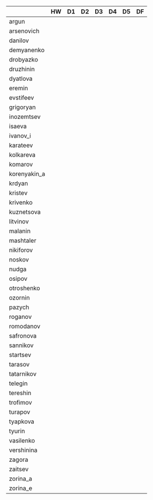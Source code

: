 |              | HW | D1 | D2 | D3 | D4 | D5 | DF |
|--------------|----|----|----|----|----|----|----|
|     argun    |    |    |    |    |    |    |    |
|  arsenovich  |    |    |    |    |    |    |    |
|    danilov   |    |    |    |    |    |    |    |
|  demyanenko  |    |    |    |    |    |    |    |
|   drobyazko  |    |    |    |    |    |    |    |
|   druzhinin  |    |    |    |    |    |    |    |
|   dyatlova   |    |    |    |    |    |    |    |
|    eremin    |    |    |    |    |    |    |    |
|   evstifeev  |    |    |    |    |    |    |    |
|   grigoryan  |    |    |    |    |    |    |    |
|  inozemtsev  |    |    |    |    |    |    |    |
|    isaeva    |    |    |    |    |    |    |    |
|   ivanov_i   |    |    |    |    |    |    |    |
|   karateev   |    |    |    |    |    |    |    |
|   kolkareva  |    |    |    |    |    |    |    |
|    komarov   |    |    |    |    |    |    |    |
| korenyakin_a |    |    |    |    |    |    |    |
|    krdyan    |    |    |    |    |    |    |    |
|    kristev   |    |    |    |    |    |    |    |
|   krivenko   |    |    |    |    |    |    |    |
|  kuznetsova  |    |    |    |    |    |    |    |
|   litvinov   |    |    |    |    |    |    |    |
|    malanin   |    |    |    |    |    |    |    |
|   mashtaler  |    |    |    |    |    |    |    |
|   nikiforov  |    |    |    |    |    |    |    |
|    noskov    |    |    |    |    |    |    |    |
|     nudga    |    |    |    |    |    |    |    |
|    osipov    |    |    |    |    |    |    |    |
|  otroshenko  |    |    |    |    |    |    |    |
|    ozornin   |    |    |    |    |    |    |    |
|    pazych    |    |    |    |    |    |    |    |
|    roganov   |    |    |    |    |    |    |    |
|   romodanov  |    |    |    |    |    |    |    |
|   safronova  |    |    |    |    |    |    |    |
|   sannikov   |    |    |    |    |    |    |    |
|   startsev   |    |    |    |    |    |    |    |
|    tarasov   |    |    |    |    |    |    |    |
|  tatarnikov  |    |    |    |    |    |    |    |
|    telegin   |    |    |    |    |    |    |    |
|   tereshin   |    |    |    |    |    |    |    |
|   trofimov   |    |    |    |    |    |    |    |
|    turapov   |    |    |    |    |    |    |    |
|   tyapkova   |    |    |    |    |    |    |    |
|    tyurin    |    |    |    |    |    |    |    |
|   vasilenko  |    |    |    |    |    |    |    |
|  vershinina  |    |    |    |    |    |    |    |
|    zagora    |    |    |    |    |    |    |    |
|    zaitsev   |    |    |    |    |    |    |    |
|   zorina_a   |    |    |    |    |    |    |    |
|   zorina_e   |    |    |    |    |    |    |    |
